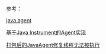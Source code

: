 参考：

[java agent](https://xuzhijun.online/java-agent/)

[基于Java Instrument的Agent实现](https://juejin.im/post/5ac32eba5188255c313af0dd)

[打包后的JavaAgent修复线程无法被执行](https://blog.csdn.net/gaoyib6/article/details/77201711)